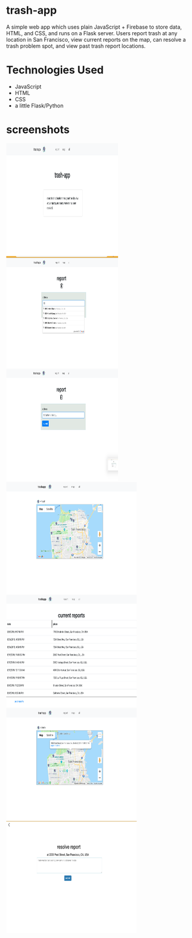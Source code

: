 # trash-app

A simple web app which uses plain JavaScript + Firebase to store data, HTML, and CSS, and runs on a Flask server. Users report trash at any location in San Francisco, view current reports on the map, can resolve a trash problem spot, and view past trash report locations.

# Technologies Used

- JavaScript
- HTML
- CSS
- a little Flask/Python


# screenshots 
 <img src="https://raw.githubusercontent.com/emmabeanween/trash-app/master/images/screenshotone.png" 
 width="300" height="300"></br>
  <img src="https://raw.githubusercontent.com/emmabeanween/trash-app/master/images/screenshottwo.png" 
 width="300" height="300"></br>
  <img src="https://raw.githubusercontent.com/emmabeanween/trash-app/master/images/screenshotthree.png" 
 width="300" height="300"></br>
 <img src="https://raw.githubusercontent.com/emmabeanween/trash-app/master/images/screenshotfour.png" 
 width="350" height="300"></br>
 <img src="https://raw.githubusercontent.com/emmabeanween/trash-app/master/images/screenshotfive.png" 
 width="350" height="300"></br>
  <img src="https://raw.githubusercontent.com/emmabeanween/trash-app/master/images/screenshotsix.png" 
 width="350" height="300"></br>
   <img src="https://raw.githubusercontent.com/emmabeanween/trash-app/master/images/screenshotseven.png" 
 width="350" height="300">

